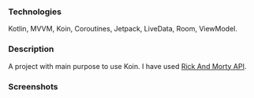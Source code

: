 ### Technologies

Kotlin, MVVM, Koin, Coroutines, Jetpack, LiveData, Room, ViewModel.

### Description

A project with main purpose to use Koin.
I have used [Rick And Morty API](https://rickandmortyapi.com).

### Screenshots

